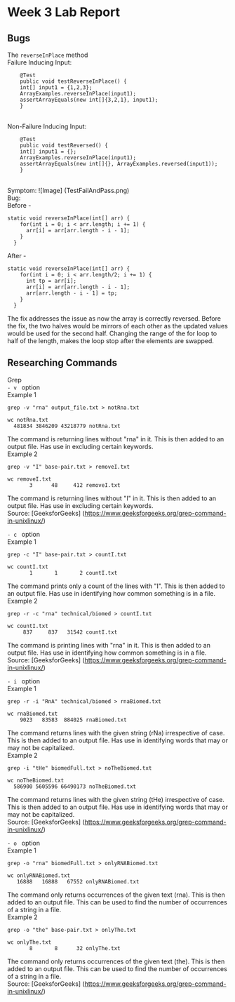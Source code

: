 # Week 3 Lab Report
## Bugs
The ```reverseInPlace``` method <br>
Failure Inducing Input: 
```
    @Test 
	public void testReverseInPlace() {
    int[] input1 = {1,2,3};
    ArrayExamples.reverseInPlace(input1);
    assertArrayEquals(new int[]{3,2,1}, input1);
	}
```
<br>
Non-Failure Inducing Input: 

```
    @Test 
	public void testReversed() {
    int[] input1 = {};
    ArrayExamples.reverseInPlace(input1);
    assertArrayEquals(new int[]{}, ArrayExamples.reversed(input1));
	}
 ```

<br>
Symptom: ![Image] (TestFailAndPass.png) 
<br>
Bug: <br>
Before - <br>

```
static void reverseInPlace(int[] arr) { 
    for(int i = 0; i < arr.length; i += 1) { 
      arr[i] = arr[arr.length - i - 1]; 
    }
  }
```

After - <br>
```
static void reverseInPlace(int[] arr) {
    for(int i = 0; i < arr.length/2; i += 1) {
      int tp = arr[i];
      arr[i] = arr[arr.length - i - 1];
      arr[arr.length - i - 1] = tp;
    }
  }
```
The fix addresses the issue as now the array is correctly reversed. Before the fix, the two halves would be mirrors of each other 
as the updated values would be used for the second half. Changing the range of the for loop to half of the length, makes the loop stop after
the elements are swapped. <br>

## Researching Commands
Grep <br>
 ```- v ``` option <br>
Example 1 <br>
```
grep -v "rna" output_file.txt > notRna.txt
```
```
wc notRna.txt 
  481834 3846209 43218779 notRna.txt
```
The command is returning lines without "rna" in it. This is then added to an output file. Has use in excluding certain keywords. <br>
Example 2 <br>
```
grep -v "I" base-pair.txt > removeI.txt
```
```
wc removeI.txt 
       3      48     412 removeI.txt
```
The command is returning lines without "I" in it. This is then added to an output file. Has use in excluding certain keywords. <br>
Source: [GeeksforGeeks] (https://www.geeksforgeeks.org/grep-command-in-unixlinux/) <br>

 ```- c ``` option <br>
Example 1 <br>
```
grep -c "I" base-pair.txt > countI.txt
```
```
wc countI.txt 
       1       1       2 countI.txt
```
The command prints only a count of the lines with "I". This is then added to an output file. Has use in identifying how common something is in a file. <br>
Example 2 <br>
```
grep -r -c "rna" technical/biomed > countI.txt
```
```
wc countI.txt                                 
     837     837   31542 countI.txt
```
The command is printing lines with "rna" in it. This is then added to an output file. Has use in identifying how common something is in a file. <br>
Source: [GeeksforGeeks] (https://www.geeksforgeeks.org/grep-command-in-unixlinux/)

```- i ``` option <br>
Example 1 <br>
```
grep -r -i "RnA" technical/biomed > rnaBiomed.txt
```
```
wc rnaBiomed.txt 
    9023   83583  884025 rnaBiomed.txt
```
The command returns lines with the given string (rNa) irrespective of case. This is then added to an output file. Has use in identifying words that may or may not be capitalized. <br>
Example 2 <br>
```
grep -i "tHe" biomedFull.txt > noTheBiomed.txt
```
```
wc noTheBiomed.txt 
  586900 5605596 66490173 noTheBiomed.txt
```
The command returns lines with the given string (tHe) irrespective of case. This is then added to an output file. Has use in identifying words that may or may not be capitalized. <br>
Source: [GeeksforGeeks] (https://www.geeksforgeeks.org/grep-command-in-unixlinux/)

```- o ``` option <br>
Example 1 <br>
```
grep -o "rna" biomedFull.txt > onlyRNABiomed.txt
```
```
wc onlyRNABiomed.txt                            
   16888   16888   67552 onlyRNABiomed.txt
```
The command only returns occurrences of the given text (rna). This is then added to an output file. This can be used to find the number of occurrences of a string in a file. <br>
Example 2 <br>
```
grep -o "the" base-pair.txt > onlyThe.txt
```
```
wc onlyThe.txt 
       8       8      32 onlyThe.txt
```
The command only returns occurrences of the given text (the). This is then added to an output file. This can be used to find the number of occurrences of a string in a file. <br>
Source: [GeeksforGeeks] (https://www.geeksforgeeks.org/grep-command-in-unixlinux/)

